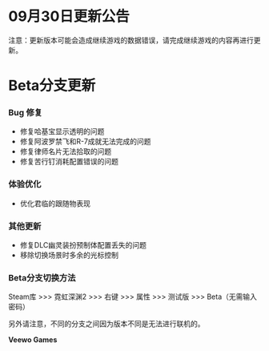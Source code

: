 # 09月30日更新公告

注意：更新版本可能会造成继续游戏的数据错误，请完成继续游戏的内容再进行更新。

# Beta分支更新

### Bug 修复

* 修复哈基宝显示透明的问题
* 修复阿波罗禁飞和R-7成就无法完成的问题
* 修复律师名片无法拾取的问题
* 修复苦行钉消耗配置错误的问题
### 体验优化

* 优化君临的跟随物表现
### 其他更新

* 修复DLC幽灵装扮预制体配置丢失的问题
* 移除切换场景时多余的光标控制
### Beta分支切换方法

Steam库 >>> 霓虹深渊2 >>> 右键 >>> 属性 >>> 测试版 >>> Beta（无需输入密码）

另外请注意，不同的分支之间因为版本不同是无法进行联机的。

**Veewo Games**

